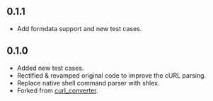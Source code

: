 ## 0.1.1

- Add formdata support and new test cases.

## 0.1.0

- Added new test cases.
- Rectified & revamped original code to improve the cURL parsing.
- Replace native shell command parser with shlex.
- Forked from [curl_converter](https://pub.dev/packages/curl_converter).
